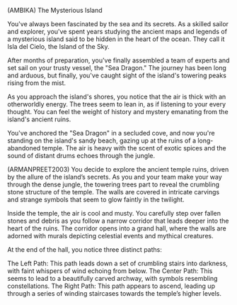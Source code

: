 (AMBIKA)
The Mysterious Island

You've always been fascinated by the sea and its secrets. As a skilled sailor and explorer, you've spent years studying the ancient maps and legends of a mysterious island said to be hidden in the heart of the ocean. They call it Isla del Cielo, the Island of the Sky.

After months of preparation, you've finally assembled a team of experts and set sail on your trusty vessel, the "Sea Dragon." The journey has been long and arduous, but finally, you've caught sight of the island's towering peaks rising from the mist.

As you approach the island's shores, you notice that the air is thick with an otherworldly energy. The trees seem to lean in, as if listening to your every thought. You can feel the weight of history and mystery emanating from the island's ancient ruins.

You've anchored the "Sea Dragon" in a secluded cove, and now you're standing on the island's sandy beach, gazing up at the ruins of a long-abandoned temple. The air is heavy with the scent of exotic spices and the sound of distant drums echoes through the jungle.

(ARMANPREET2003)
You decide to explore the ancient temple ruins, driven by the allure of the island’s secrets. As you and your team make your way through the dense jungle, the towering trees part to reveal the crumbling stone structure of the temple. The walls are covered in intricate carvings and strange symbols that seem to glow faintly in the twilight.

Inside the temple, the air is cool and musty. You carefully step over fallen stones and debris as you follow a narrow corridor that leads deeper into the heart of the ruins. The corridor opens into a grand hall, where the walls are adorned with murals depicting celestial events and mythical creatures.

At the end of the hall, you notice three distinct paths:

The Left Path: This path leads down a set of crumbling stairs into darkness, with faint whispers of wind echoing from below.
The Center Path: This seems to lead to a beautifully carved archway, with symbols resembling constellations.
The Right Path: This path appears to ascend, leading up through a series of winding staircases towards the temple’s higher levels.
